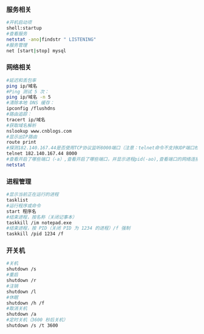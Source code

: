 <!--
 * @Author: findnr
 * @Date: 2024-03-30 21:38:33
 * @LastEditors: findnr
 * @LastEditTime: 2024-05-26 06:57:29
 * @Description: 
-->
### 服务相关
```sh
#开机启动项
shell:startup
#查看服务
netstat -ano|findstr " LISTENING"
#服务管理
net [start|stop] mysql
```
### 网络相关
```sh
#延迟和丢包率
ping ip/域名
#Ping 测试 5 次：
ping ip/域名 -n 5
#清除本地 DNS 缓存：
ipconfig /flushdns
#路由追踪：
tracert ip/域名
#获取域名解析
nslookup www.cnblogs.com
#显示出IP路由
route print
#探测182.140.167.44是否使用TCP协议监听8000端口（注意：telnet命令不支持UDP端口检测）
telnet 182.140.167.44 8000
#查看开启了哪些端口（-a）,查看开启了哪些端口，并显示进程pid(-ao),查看端口的网络连接情况(-n),查看正在进行的工作(-v),查看tcp协议的使用情况(-p tcp)
netstat
```
### 进程管理
```sh
#显示当前正在运行的进程
tasklist
#运行程序或命令
start 程序名
#结束进程，按名称（关闭记事本）
taskkill /im notepad.exe
#结束进程，按 PID（关闭 PID 为 1234 的进程）/f 强制
taskkill /pid 1234 /f
```
### 开关机
```sh
#关机
shutdown /s
#重启
shutdown /r
#注销
shutdown /l
#休眠
shutdown /h /f
#取消关机
shutdown /a
#定时关机（3600 秒后关机）
shutdown /s /t 3600
```